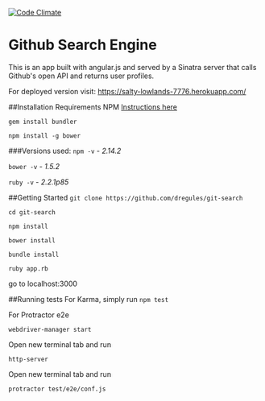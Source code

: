 [![Code Climate](https://codeclimate.com/github/dregules/git-search/badges/gpa.svg)](https://codeclimate.com/github/dregules/git-search)

# Github Search Engine
This is an app built with angular.js and served by a Sinatra server that calls Github's open API and returns user profiles.

For deployed version visit:  https://salty-lowlands-7776.herokuapp.com/


##Installation Requirements
NPM [Instructions here](http://blog.teamtreehouse.com/install-node-js-npm-mac)

`gem install bundler`

`npm install -g bower`

###Versions used:
`npm -v` -  *2.14.2*

`bower -v` - *1.5.2*

`ruby -v` - *2.2.1p85*

##Getting Started
`git clone https://github.com/dregules/git-search`

`cd git-search`

`npm install`

`bower install`

`bundle install`

`ruby app.rb`

go to localhost:3000

##Running tests
For Karma, simply run `npm test`

For Protractor e2e

`webdriver-manager start`

Open new terminal tab and run

`http-server`

Open new terminal tab and run

`protractor test/e2e/conf.js`
